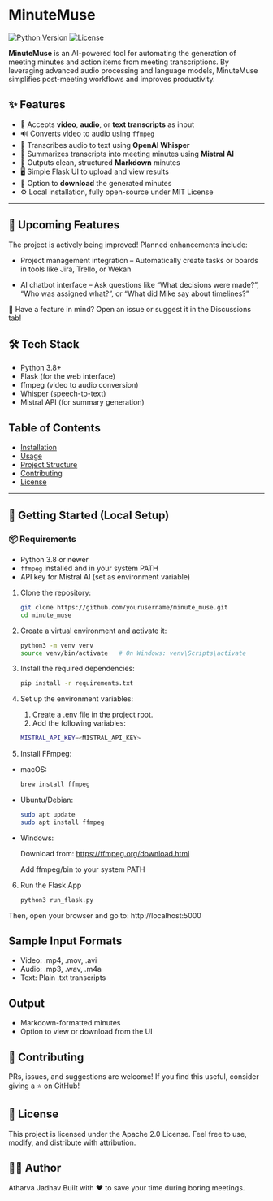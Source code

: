 # MinuteMuse

[![Python Version](https://img.shields.io/badge/python-3.7%2B-blue.svg)](https://www.python.org/downloads/)
[![License](https://img.shields.io/badge/license-MIT-green.svg)](https://opensource.org/licenses/MIT)

**MinuteMuse** is an AI-powered tool for automating the generation of meeting minutes and action items from meeting transcriptions. By leveraging advanced audio processing and language models, MinuteMuse simplifies post-meeting workflows and improves productivity.

## ✨ Features

- 🎥 Accepts **video**, **audio**, or **text transcripts** as input
- 🔊 Converts video to audio using `ffmpeg`
- 🤖 Transcribes audio to text using **OpenAI Whisper**
- 🧠 Summarizes transcripts into meeting minutes using **Mistral AI**
- 📄 Outputs clean, structured **Markdown** minutes
- 🖥️ Simple Flask UI to upload and view results
- 💾 Option to **download** the generated minutes
- ⚙️ Local installation, fully open-source under MIT License
---

## 🧩 Upcoming Features
The project is actively being improved! Planned enhancements include:

-  Project management integration – Automatically create tasks or boards in tools like Jira, Trello, or Wekan

- AI chatbot interface – Ask questions like “What decisions were made?”, “Who was assigned what?”, or “What did Mike say about timelines?”

💬 Have a feature in mind? Open an issue or suggest it in the Discussions tab!

## 🛠️ Tech Stack

- Python 3.8+
- Flask (for the web interface)
- ffmpeg (video to audio conversion)
- Whisper (speech-to-text)
- Mistral API (for summary generation)

## Table of Contents

- [Installation](#installation)
- [Usage](#usage)
- [Project Structure](#project-structure)
- [Contributing](#contributing)
- [License](#license)

---

## 🚀 Getting Started (Local Setup)

### 📦 Requirements

- Python 3.8 or newer
- `ffmpeg` installed and in your system PATH
- API key for Mistral AI (set as environment variable)

1. Clone the repository:

   ```bash
   git clone https://github.com/yourusername/minute_muse.git
   cd minute_muse
   ```

2. Create a virtual environment and activate it:
   
   ```bash
   python3 -m venv venv
   source venv/bin/activate   # On Windows: venv\Scripts\activate
   ```

3. Install the required dependencies:

   ```bash
   pip install -r requirements.txt

   ```
4. Set up the environment variables:

    1. Create a .env file in the project root.
    2. Add the following variables:
   ```bash
   MISTRAL_API_KEY=<MISTRAL_API_KEY>
   ```

5. Install FFmpeg:

- macOS:

   ```bash
   brew install ffmpeg
   ```

- Ubuntu/Debian:

   ```bash
   sudo apt update
   sudo apt install ffmpeg
   ```

- Windows:

   Download from: https://ffmpeg.org/download.html

   
   Add ffmpeg/bin to your system PATH  


6. Run the Flask App

   ```bash
   python3 run_flask.py
   ```
Then, open your browser and go to: http://localhost:5000

## Sample Input Formats
- Video: .mp4, .mov, .avi
- Audio: .mp3, .wav, .m4a
- Text: Plain .txt transcripts

## Output
- Markdown-formatted minutes
- Option to view or download from the UI

## 🤝 Contributing
PRs, issues, and suggestions are welcome!
If you find this useful, consider giving a ⭐ on GitHub!

## 📜 License
This project is licensed under the Apache 2.0 License.
Feel free to use, modify, and distribute with attribution.

## 🙋‍♂️ Author
Atharva Jadhav
Built with ❤️ to save your time during boring meetings.
